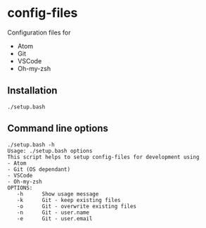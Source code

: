 # config-files

Configuration files for
* Atom
* Git
* VSCode
* Oh-my-zsh

## Installation

`./setup.bash`

## Command line options
```
./setup.bash -h
Usage: ./setup.bash options
This script helps to setup config-files for development using
- Atom
- Git (OS dependant)
- VSCode
- Oh-my-zsh
OPTIONS:
   -h      Show usage message
   -k      Git - keep existing files
   -o      Git - overwrite existing files
   -n      Git - user.name
   -e      Git - user.email
```

